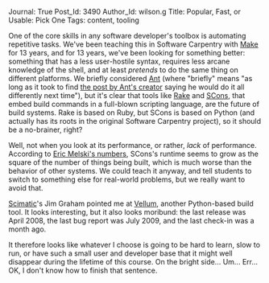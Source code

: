 Journal: True
Post_Id: 3490
Author_Id: wilson.g
Title: Popular, Fast, or Usable: Pick One
Tags: content, tooling

<p>One of the core skills in any software developer's toolbox is automating repetitive tasks. We've been teaching this in Software Carpentry with <a href="http://www.gnu.org/software/make/">Make</a> for 13 years, and for 13 years, we've been looking for something better: something that has a less user-hostile syntax, requires less arcane knowledge of the shell, and at least <em>pretends</em> to do the same thing on different platforms. We briefly considered <a href="http://ant.apache.org/">Ant</a> (where "briefly" means "as long as it took to find <a href="http://pyre.third-bit.com/blog/archives/61.html">the post by Ant's creator</a> saying he would do it all differently next time"), but it's clear that tools like <a href="http://rake.rubyforge.org/">Rake</a> and <a href="http://www.scons.org/">SCons</a>, that embed build commands in a full-blown scripting language, are the future of build systems. Rake is based on Ruby, but SCons is based on Python (and actually has its roots in the original Software Carpentry project), so it should be a no-brainer, right?</p>
<p>Well, not when you look at its performance, or rather, <em>lack</em> of performance. According to <a href="http://blog.electric-cloud.com/2010/03/08/how-scalable-is-scons/">Eric Melski's numbers</a>, SCons's runtime seems to grow as the square of the number of things being built, which is much worse than the behavior of other systems. We could teach it anyway, and tell students to switch to something else for real-world problems, but we really want to avoid that.</p>
<p><a href="http://www.scimatic.com">Scimatic</a>'s Jim Graham pointed me at <a href="https://launchpad.net/vellum">Vellum</a>, another Python-based build tool. It looks interesting, but it also looks moribund: the last release was April 2008, the last bug report was July 2009, and the last check-in was a month ago.</p>
<p>It therefore looks like whatever I choose is going to be hard to learn, slow to run, or have such a small user and developer base that it might well disappear during the lifetime of this course. On the bright side... Um... Err... OK, I don't know how to finish that sentence.</p>

